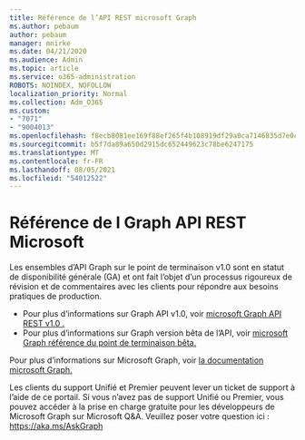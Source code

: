 ```yaml
---
title: Référence de l’API REST microsoft Graph
ms.author: pebaum
author: pebaum
manager: mnirke
ms.date: 04/21/2020
ms.audience: Admin
ms.topic: article
ms.service: o365-administration
ROBOTS: NOINDEX, NOFOLLOW
localization_priority: Normal
ms.collection: Adm_O365
ms.custom:
- "7071"
- "9004013"
ms.openlocfilehash: f8ecb8081ee169f88ef265f4b108919df29a0ca7146835d7e0c4e85793082136
ms.sourcegitcommit: b5f7da89a650d2915dc652449623c78be6247175
ms.translationtype: MT
ms.contentlocale: fr-FR
ms.lasthandoff: 08/05/2021
ms.locfileid: "54012522"
---
```

# <a name="microsoft-graph-rest-api-reference"></a>Référence de l Graph API REST Microsoft

Les ensembles d’API Graph sur le point de terminaison v1.0 sont en statut de disponibilité générale (GA) et ont fait l’objet d’un processus rigoureux de révision et de commentaires avec les clients pour répondre aux besoins pratiques de production.

- Pour plus d’informations sur Graph API v1.0, voir [microsoft Graph API REST v1.0 .](https://docs.microsoft.com/graph/api/overview?toc=.%2Fref%2Ftoc.json&view=graph-rest-1.0&preserve-view=true) 
- Pour plus d’informations sur Graph version bêta de l’API, voir [microsoft Graph référence du point de terminaison bêta.](https://docs.microsoft.com/graph/api/overview?toc=.%2Fref%2Ftoc.json&view=graph-rest-beta&preserve-view=true)

Pour plus d’informations sur Microsoft Graph, voir [la documentation microsoft Graph.](https://docs.microsoft.com/graph/)

Les clients du support Unifié et Premier peuvent lever un ticket de support à l’aide de ce portail. Si vous n’avez pas de support Unifié ou Premier, vous pouvez accéder à la prise en charge gratuite pour les développeurs de Microsoft Graph sur Microsoft Q&A. Veuillez poser votre question ici : https://aka.ms/AskGraph
